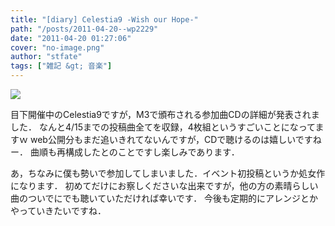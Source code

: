 ```yaml
---
title: "[diary] Celestia9 -Wish our Hope-"
path: "/posts/2011-04-20--wp2229"
date: "2011-04-20 01:27:06"
cover: "no-image.png"
author: "stfate"
tags: ["雑記 &gt; 音楽"]
---
```



<a href="http://www.zephyr-cradle.info/celestia/index.php/Celestia9/CD"><img src="http://www.zephyr-cradle.info/celestia/ban/bn_cele9cd_468.jpg"></a>

目下開催中のCelestia9ですが，M3で頒布される参加曲CDの詳細が発表されました．
なんと4/15までの投稿曲全てを収録，4枚組というすごいことになってますｗ
web公開分もまだ追いきれてないんですが，CDで聴けるのは嬉しいですねー．
曲順も再構成したとのことですし楽しみであります．

あ，ちなみに僕も勢いで参加してしまいました．イベント初投稿というか処女作になります．
初めてだけにお察しくださいな出来ですが，他の方の素晴らしい曲のついでにでも聴いていただければ幸いです．
今後も定期的にアレンジとかやっていきたいですね．